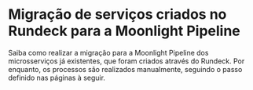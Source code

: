 # Migração de serviços criados no Rundeck para a Moonlight Pipeline

Saiba como realizar a migração para a Moonlight Pipeline dos microsserviços já existentes, que foram criados através do Rundeck. Por enquanto, os processos são realizados manualmente, seguindo o passo definido nas páginas à seguir.
